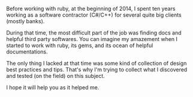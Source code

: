 Before working with ruby, at the beginning of 2014, I spent ten years working
as a software contractor (C#/C++) for several quite big clients (mostly banks).

During that time, the most difficult part of the job was finding docs and
helpful third party softwares. You can imagine my amazement when I started
to work with ruby, its gems, and its ocean of helpful documentations.

The only thing I lacked at that time was some kind of collection of design
best practices and tips. That's why I'm trying to collect what I discovered
and tested (on the field) on this subject.

I hope it will help you as it helped me.
